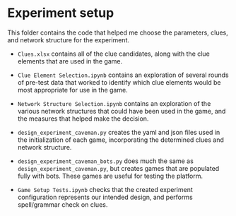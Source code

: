 # Experiment setup

This folder contains the code that helped me choose the parameters, clues,
and network structure for the experiment.

- `Clues.xlsx` contains all of the clue candidates, along with the clue elements
that are used in the game.

- `Clue Element Selection.ipynb` contains an exploration of several rounds of
pre-test data that worked to identify which clue elements would be most
appropriate for use in the game.

- `Network Structure Selection.ipynb` contains an exploration of the various
network structures that could have been used in the game, and the measures
that helped make the decision.

- `design_experiment_caveman.py` creates the yaml and json files used in the
initialization of each game, incorporating the determined clues and network
structure.

- `design_experiment_caveman_bots.py` does much the same as
`design_experiment_caveman.py`, but creates games that are populated fully
with bots. These games are useful for testing the platform.

- `Game Setup Tests.ipynb` checks that the created experiment configuration
represents our intended design, and performs spell/grammar check on clues.
